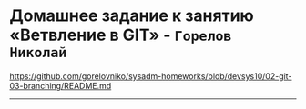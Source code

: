 # Домашнее задание к занятию «Ветвление в GIT» - `Горелов Николай`

https://github.com/gorelovniko/sysadm-homeworks/blob/devsys10/02-git-03-branching/README.md

---

### 